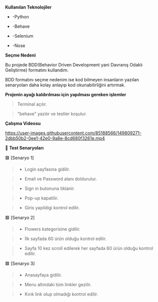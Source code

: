**Kullanılan Teknolojiler**

* -Python

* -Behave

* -Selenium

* -Nose

**Seçme Nedeni**

Bu projede BDD(Behavior Driven Development yani Davranış Odaklı Geliştirme) formatını kullandım.

BDD formatını seçme nedenim ise kod bilmeyen insanların yazılan senaryoları daha kolay anlayıp kod okunabilirliğini artırmak.

**Projenin ayağı kaldırılması için yapılması gereken işlemler**


>Terminal açılır.

>"behave" yazılır ve testler koşulur.

**Çalışma Videosu**

https://user-images.githubusercontent.com/85188566/149809271-2dbb50b2-0ee1-42e0-9a8e-8cd680f3261e.mp4

🔴 **Test Senaryoları**

🟥 [Senaryo 1]

>- Login sayfasına gidilir.

>- Email ve Password alanı doldurulur.
    
>- Sign in butonuna tiklanir.
     
>- Pop-up kapatilir.

>- Giris yapildigi kontrol edilir.

🟥 [Senaryo 2]

>- Flowers kategorisine gidilir.
    
>- İlk sayfada 60 ürün olduğu kontrol edilir.

>- Sayfa 10 kez scroll edilerek her sayfada 60 ürün olduğu kontrol edilir.

🟥 [Senaryo 3]

>- Anasayfaya gidilir.

>- Menu altındaki tüm linkler gezilir.

>- Kırık link olup olmadığı kontrol edilir.
